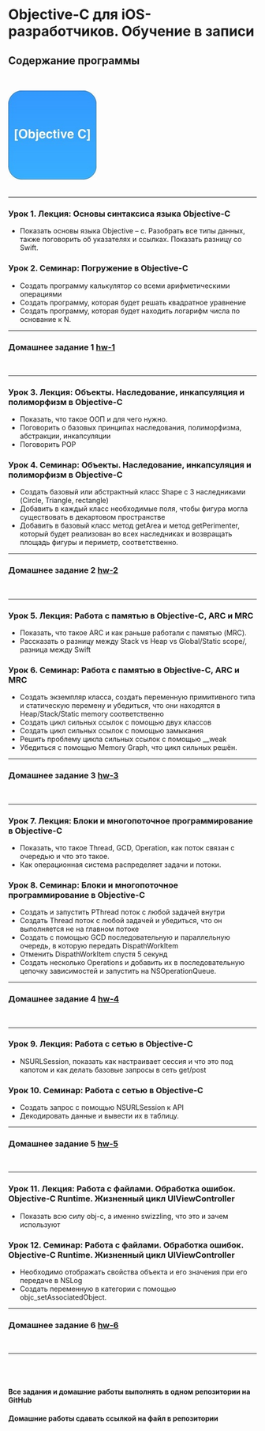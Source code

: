 # Objective-C для iOS-разработчиков. Обучение в записи

## Содержание программы
<br>

![alt text](archives/_logo_min.jpg)
<br><br>
<hr>

### Урок 1. Лекция: Основы синтаксиса языка Objective-C
- Показать основы языка Objective – c. Разобрать все типы данных, также поговорить об указателях и ссылках. Показать разницу со Swift.
### Урок 2. Семинар: Погружение в Objective-C
- Создать программу калькулятор со всеми арифметическими операциями
- Создать программу, которая будет решать квадратное уравнение
- Создать программу, которая будет находить логарифм числа по основание к N.
<hr>

### Домашнее задание 1 [hw-1](hw-1/README.md)
<br><hr>

### Урок 3. Лекция: Объекты. Наследование, инкапсуляция и полиморфизм в Objective-C
- Показать, что такое ООП и для чего нужно.
- Поговорить о базовых принципах наследования, полиморфизма, абстракции, инкапсуляции
- Поговорить POP
### Урок 4. Семинар: Объекты. Наследование, инкапсуляция и полиморфизм в Objective-C
- Создать базовый или абстрактный класс Shape с 3 наследниками (Circle, Triangle, rectangle)
- Добавить в каждый класс необходимые поля, чтобы фигура могла существовать в декартовом пространстве
- Добавить в базовый класс метод getArea и метод getPerimenter, который будет реализован во всех наследниках и возвращать площадь фигуры и периметр, соответственно.
<hr>

### Домашнее задание 2 [hw-2](hw-2/README.md)
<br><hr>

### Урок 5. Лекция: Работа с памятью в Objective-C, ARC и MRC
- Показать, что такое ARC и как раньше работали с памятью (MRC).
- Рассказать о разницу между Stack vs Heap vs Global/Static scope/, разница между Swift
### Урок 6. Семинар: Работа с памятью в Objective-C, ARC и MRC
- Создать экземпляр класса, создать переменную примитивного типа и статическую перемену и убедиться, что они находятся в Heap/Stack/Static memory соответственно
- Создать цикл сильных ссылок с помощью двух классов
- Создать цикл сильных ссылок с помощью замыкания
- Решить проблему цикла сильных ссылок с помощью __weak
- Убедиться с помощью Memory Graph, что цикл сильных решён.
<hr>

### Домашнее задание 3 [hw-3](hw-3/README.md)
<br><hr>

### Урок 7. Лекция: Блоки и многопоточное программирование в Objective-C
- Показать, что такое Thread, GCD, Operation, как поток связан с очередью и что это такое.
- Как операционная система распределяет задачи и потоки.
### Урок 8. Семинар: Блоки и многопоточное программирование в Objective-C
- Создать и запустить PThread поток с любой задачей внутри
- Создать Thread поток с любой задачей и убедиться, что он выполняется не на главном потоке
- Создать с помощью GCD последовательную и параллельную очередь, в которую передать DispathWorkItem
- Отменить DispathWorkItem спустя 5 секунд
- Создать несколько Operations и добавить их в последовательную цепочку зависимостей и запустить на NSOperationQueue.
<hr>

### Домашнее задание 4 [hw-4](hw-4/README.md)
<br><hr>

### Урок 9. Лекция: Работа с сетью в Objective-C
- NSURLSession, показать как настраивает сессия и что это под капотом и как делать базовые запросы в сеть get/post
### Урок 10. Семинар: Работа с сетью в Objective-C
- Создать запрос с помощью NSURLSession к API
- Декодировать данные и вывести их в таблицу.
<hr>

### Домашнее задание 5 [hw-5](hw-5/README.md)
<br><hr>

### Урок 11. Лекция: Работа с файлами. Обработка ошибок. Objective-C Runtime. Жизненный цикл UIViewController
- Показать всю силу obj-c, а именно swizzling, что это и зачем используют
### Урок 12. Семинар: Работа с файлами. Обработка ошибок. Objective-C Runtime. Жизненный цикл UIViewController
- Необходимо отображать свойства объекта и его значения при его передаче в NSLog
- Создать переменную в категории с помощью objc_setAssociatedObject.
<hr>

### Домашнее задание 6 [hw-6](hw-6/README.md)
<br><hr>

<br><br>
#### Все задания и домашние работы выполнять в одном репозитории на GitHub
#### Домашние работы сдавать ссылкой на файл в репозитории

<br><br>
